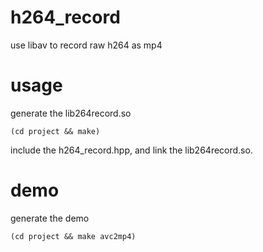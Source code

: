# h264_record
use libav to record raw h264 as mp4

# usage

generate the lib264record.so
```
(cd project && make)
```

include the h264_record.hpp, and link the lib264record.so.
 
# demo
generate the demo
```
(cd project && make avc2mp4)
```
